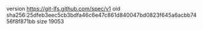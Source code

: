 version https://git-lfs.github.com/spec/v1
oid sha256:25dfeb3eec5cb3bdfa46c6e47c861d840047bd0823f645a6acbb7456f8f871bb
size 19053
